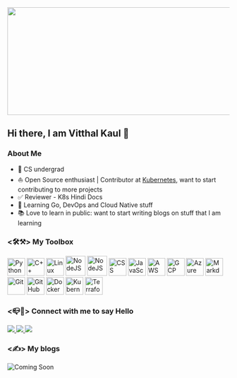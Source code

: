 <div>
<img align="center" src="https://camo.githubusercontent.com/2b507540e2681c1a25698f246b9dca69c30548ed66a7323075b0224cbb1bf058/68747470733a2f2f676f6c616e672e6f72672f646f632f676f706865722f6669766579656172732e6a7067" width="1224" height="244">
</div>

## Hi there, I am Vitthal Kaul 👋

### About Me

- 🏫 CS undergrad
- ⛵ Open Source enthusiast | Contributor at [Kubernetes](https://github.com/kubernetes), want to start contributing to more projects 
- ✅ Reviewer - K8s Hindi Docs
- 🌱 Learning Go, DevOps and Cloud Native stuff
- 📚 Love to learn in public: want to start writing blogs on stuff that I am learning

### <🛠⚒> My Toolbox

<p align="left">
<img src="https://img.icons8.com/color/512/python.png" alt="Python"  width="40"  height="40"/>
<img src="https://img.icons8.com/color/512/c-plus-plus-logo.png" alt="C++"  width="40"  height="40"/>
<img src="https://img.icons8.com/color/512/linux.png" alt="Linux"  width="40"  height="40"/>
<img src="https://img.icons8.com/color/512/nodejs.png" alt="NodeJS"  width="45"  height="45"/>
<img src="https://camo.githubusercontent.com/77665f0c2a41fd66504f85fef216dcaa308a483fd44fff9352ee7ee834bdfef2/68747470733a2f2f696d672e69636f6e73382e636f6d2f636f6c6f722f32782f68746d6c2d352e706e67" alt="NodeJS"  width="45"  height="45"/>
<img src="https://img.icons8.com/color/512/css3.png"  alt="CSS"  width="40"  height="40"/>
<img src="https://img.icons8.com/color/512/javascript--v2.png"  alt="JavaScript"  width="40"  height="40"/>
<img src="https://img.icons8.com/color/512/amazon-web-services.png"  alt="AWS"  width="40"  height="40"/>
<img src="https://img.icons8.com/color/512/google-cloud.png" alt="GCP"  width="40"  height="40"/>
<img src="https://img.icons8.com/fluency/512/azure-1.png"  alt="Azure"  width="40"  height="40"/>
<img src="https://img.icons8.com/external-tal-revivo-fresh-tal-revivo/512/external-markdown-a-lightweight-markup-language-with-plain-text-formatting-syntax-logo-fresh-tal-revivo.png" alt="Markdown"  width="40"  height="40"/>
<img src="https://img.icons8.com/color/512/git.png"  alt="Git"  width="40"  height="40"/>
<img src="https://img.icons8.com/bubbles/512/github.png"  alt="GitHub"  width="40"  height="40"/>
<img src="https://img.icons8.com/fluency/512/docker.png"  alt="Docker"  width="40"  height="40"/>
<img src="https://img.icons8.com/color/512/kubernetes.png" alt="Kubernetes"  width="40"  height="40"/>
<img src="https://img.icons8.com/color/512/terraform.png" alt="Terraform"  width="40"  height="40"/>

### <📪📮> Connect with me to say Hello

<a href="http://twitter.com/Babapoool">
  <img src="https://img.shields.io/twitter/follow/Babapoool?label=Twitter&logo=twitter&style=for-the-badge&color=blue" />
</a>


<a href="https://www.linkedin.com/in/vitthal-sai-kaul-515118200/">
  <img src="https://img.shields.io/badge/LinkedIn-0077B5?style=for-the-badge&logo=linkedin&logoColor=white" />
</a>

<a href="mailto:vitthalsai2001@gmail.com">
  <img src="https://img.shields.io/badge/-Gmail-c14438?style=square&logo=Gmail&logoColor=white&link=mailto:mixdeers@gmail.com" />
</a>

### <✍> My blogs
![Coming Soon](https://media2.giphy.com/media/UYpelo7WbjZQg0dDQY/giphy.gif)

<!--
**Babapool/Babapool** is a ✨ _special_ ✨ repository because its `README.md` (this file) appears on your GitHub profile.

Here are some ideas to get you started:

- 🔭 I’m currently working on ...
- 🌱 I’m currently learning ...
- 👯 I’m looking to collaborate on ...
- 🤔 I’m looking for help with ...
- 💬 Ask me about ...
- 📫 How to reach me: ...
- 😄 Pronouns: ...
- ⚡ Fun fact: ...
-->
